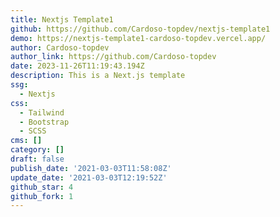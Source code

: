```yaml
---
title: Nextjs Template1
github: https://github.com/Cardoso-topdev/nextjs-template1
demo: https://nextjs-template1-cardoso-topdev.vercel.app/
author: Cardoso-topdev
author_link: https://github.com/Cardoso-topdev
date: 2023-11-26T11:19:43.194Z
description: This is a Next.js template
ssg:
  - Nextjs
css:
  - Tailwind
  - Bootstrap
  - SCSS
cms: []
category: []
draft: false
publish_date: '2021-03-03T11:58:08Z'
update_date: '2021-03-03T12:19:52Z'
github_star: 4
github_fork: 1
---
```

